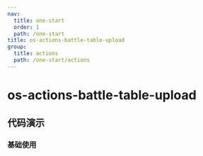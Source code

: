 ```yaml
---
nav:
  title: one-start
  order: 1
  path: /one-start
title: os-actions-battle-table-upload
group:
  title: actions
  path: /one-start/actions
---
```


# os-actions-battle-table-upload

## 代码演示

### 基础使用

<code src="../demos/actions/battle-table-upload/simple.tsx" />

<API exports='["OSBattleTableUploadSettings", "OSBattleTableUploadRequests"]' src="../actions/battle-table-upload/index.tsx"></API>
